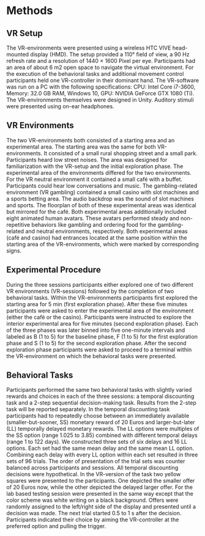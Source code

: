# Methods

## VR Setup

The VR-environments were presented using a wireless HTC VIVE head-mounted
display (HMD). The setup provided a 110° field of view, a 90 Hz refresh rate
and a resolution of 1440 × 1600 Pixel per eye. Participants had an area of
about 6 m2 open space to navigate the virtual environment. For the execution of
the behavioral tasks and additional movement control participants held one
VR-controller in their dominant hand. The VR-software was run on a PC with the
following specifications: CPU: Intel Core i7-3600, Memory: 32.0 GB RAM,
Windows 10, GPU: NVIDIA GeForce GTX 1080 (Ti). The VR-environments themselves
were designed in Unity. Auditory stimuli were presented using on-ear headphones.

## VR Environments

The two VR-environments both consisted of a starting area and an experimental
area. The starting area was the same for both VR-environments. It consisted of
a small rural shopping street and a small park. Participants heard low street
noises. The area was designed for familiarization with the VR-setup and the
initial exploration phase. The experimental area of the environments differed
for the two environments. For the VR neutral environment it contained a small
café with a buffet. Participants could hear low conversations and music. The
gambling-related environment (VR gambling) contained a small casino with slot
machines and a sports betting area. The audio backdrop was the sound of slot
machines and sports. The floorplan of both of these experimental areas was
identical but mirrored for the café. Both experimental areas additionally
included eight animated human avatars. These avatars performed steady and
non-repetitive behaviors like gambling and ordering food for the
gambling-related and neutral environments, respectively. Both experimental
areas (café and casino) had entrances located at the same position within the
starting area of the VR-environments, which were marked by corresponding signs.

## Experimental Procedure

During the three sessions participants either explored one of two different VR
environments (VR-sessions) followed by the completion of two behavioral tasks.
Within the VR-environments participants first explored the starting area for
5 min (first exploration phase). After these five minutes participants were
asked to enter the experimental area of the environment (either the café or the
casino). Participants were instructed to explore the interior experimental area
for five minutes (second exploration phase). Each of the three phases was later
binned into five one-minute intervals and labeled as B (1 to 5) for the baseline
phase, F (1 to 5) for the first exploration phase and S (1 to 5) for the second
exploration phase. After the second exploration phase participants were asked to
proceed to a terminal within the VR-environment on which the behavioral tasks
were presented.

## Behavioral Tasks

Participants performed the same two behavioral tasks with slightly varied
rewards and choices in each of the three sessions: a temporal discounting task
and a 2-step sequential decision-making task. Results from the 2-step task will
be reported separately. In the temporal discounting task participants had to
repeatedly choose between an immediately available (smaller-but-sooner, SS)
monetary reward of 20 Euros and larger-but-later (LL) temporally delayed
monetary rewards. The LL options were multiples of the SS option (range 1.025
to 3.85) combined with different temporal delays (range 1 to 122 days). We
constructed three sets of six delays and 16 LL options. Each set had the same
mean delay and the same mean LL option. Combining each delay with every LL
option within each set resulted in three sets of 96 trials. The order of
presentation of the trial sets was counter balanced across participants and
sessions. All temporal discounting decisions were hypothetical. In the
VR-version of the task two yellow squares were presented to the participants.
One depicted the smaller offer of 20 Euros now, while the other depicted the
delayed larger offer. For the lab based testing session were presented in the
same way except that the color scheme was white writing on a black background.
Offers were randomly assigned to the left/right side of the display and
presented until a decision was made. The next trial started 0.5 to 1 s after
the decision. Participants indicated their choice by aiming the 
VR-controller at the preferred option and pulling the trigger.
